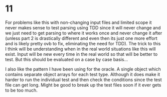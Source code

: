 # 11

For problems like this with non-changing input files and limited scope it never makes sense to test parsing using TDD since it will never change and we just need to get parsing to where it works once and never change it after (unless part 2 is drastically different and even then its just one more effort and is likely pretty ovb to fix, eliminating the need for TDD). The trick to this I think will be understanding when in the real world situations like this will exist. Input will be new every time in the real world so that will be better to test. But this should be evaluated on a case by case basis...

I also like the pattern I have been using for the oracle. A single object which contains separate object arrays for each test type. Although it does make it harder to run the individual test and then check the conditions since the test file can get long. Might be good to break up the test files soon if it ever gets to be too much.
